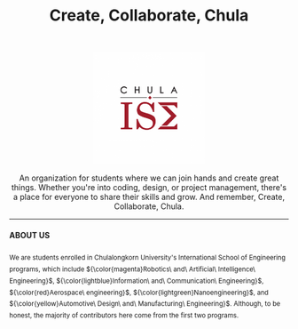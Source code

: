 <h1 align="center">Create, Collaborate, Chula</h1><br>

<p align="center">
    <img width="200" height="200" src="https://raw.githubusercontent.com/isechula/.github/main/profile/logo.png" />
  <br>
</p>

<p align="center">
  An organization for students where we can join hands and create great things. Whether you're into coding, design, or project management, there's a place for everyone to share their skills and grow. And remember, Create, Collaborate, Chula.
</p>

----

#### ABOUT US

<sub>We are students enrolled in Chulalongkorn University's International School of Engineering programs, which include 
${\color{magenta}Robotics\ and\ Artificial\ Intelligence\ Engineering}$, 
${\color{lightblue}Information\ and\ Communication\ Engineering}$, 
${\color{red}Aerospace\ engineering}$, ${\color{lightgreen}Nanoengineering}$, and 
${\color{yellow}Automotive\ Design\ and\ Manufacturing\ Engineering}$. Although, to be honest, the majority of contributors here come from the first two programs.</sub>
